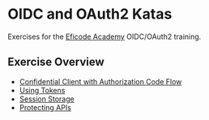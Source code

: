# OIDC and OAuth2 Katas

Exercises for the [Eficode Academy](https://www.eficode.com/academy) OIDC/OAuth2 training.

## Exercise Overview

- [Confidential Client with Authorization Code Flow](confidential-client-auth-code-flow.md)
- [Using Tokens](using-tokens.md)
- [Session Storage](session-storage.md)
- [Protecting APIs](protecting-apis.md)
